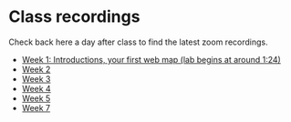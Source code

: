 # Class recordings

Check back here a day after class to find the latest zoom recordings.

- [Week 1: Introductions, your first web map (lab begins at around 1:24)](https://ucla.zoom.us/rec/share/SnMxBfCy2ESb8COMpGl85kBzAD8-W-oF2f-SPXoRsaHdSnDCdpSsozUH6nb7f4Wq.useE-Lf540U22g_T?startTime=1648501817000 (Passcode: Mapping#1))
- [Week 2](https://ucla.zoom.us/rec/share/AawQqFwvRzL_-do_7UKYw-OL8hHUMnKPCZOeAbox4wXbyS44E9GRES1CisMAFa17._T4PndaZZZGXBXJX?startTime=1649113084000)
- [Week 3](https://ucla.zoom.us/rec/share/FPekN3GMIq6ihOGFC9K1YHLCqsQ_zx_rV4zRwipqS-4Xj0fE38BMOQqlVpQllFkB.yaRv4e6pmJaDn64W)
- [Week 4](https://ucla.zoom.us/rec/share/8Joq8hLGuw3NdTX3X-bHuw4KFnyus6rRYkLGGVGxjAG_PT8u5XrwDgsJsHYQNgaa.SypfRlvrTiqRPyUT)
- [Week 5](https://ucla.zoom.us/rec/share/6oW9FFAqYQFf50ehgkvnaRCCXx7fsJxYbU1pezVnntToEm5tZFr3WXpMJF3PkxX5.0BUbOHoWkC-Mk-W0?startTime=1650922606000)
- [Week 7](https://ucla.zoom.us/rec/share/KPD9rEq4QLxpTuE-oVAOl11UqpbEUjkNf4_PIJg63wtctbkgeqAQYlrH5dMgcaz1.GFiOhv8A7HSuOcAo?startTime=1652130579000)
